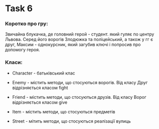 # Task 6

### Коротко про гру:

Звичайна блукачка, де головний герой - студент. який гуляє по центру Львова. Серед його ворогів Злодюжка та поліцейський, а також у гг є друг, Максим - однокурсник, який загубив ключі і попросив про допомогу героя.

### Класи:

* Character - батьківський клас

* Enemy - містить методи, що стосуються ворогів. Від класу Друг відрізняється класом fight

* Friend - містить методи, що стосуються друзів. Від класу Ворог відрізняється класом give

* Item - містить методи, що стосуються предметів

* Street - мітить методи, що стосуються реалізації вулиць